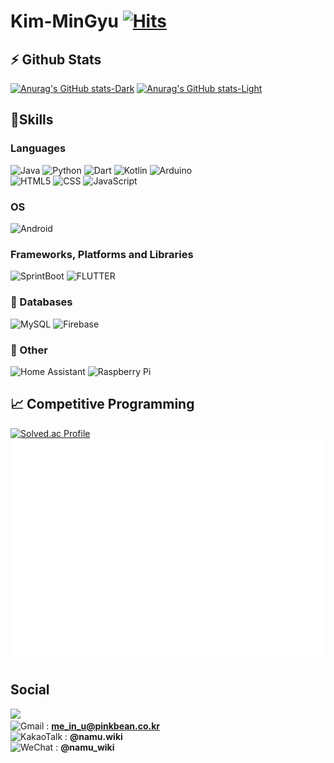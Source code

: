 # Kim-MinGyu [![Hits](https://hits.seeyoufarm.com/api/count/incr/badge.svg?url=https%3A%2F%2Fgithub.com%2FBOJ-ios&count_bg=%23FFDE00&title_bg=%23DBBFFF&icon=&icon_color=%23E7E7E7&title=hits&edge_flat=false)](https://hits.seeyoufarm.com)

## ⚡ Github Stats
[![Anurag's GitHub stats-Dark](https://github-readme-stats.vercel.app/api?username=Me-in-U&show_icons=true&theme=dark#gh-dark-mode-only)](https://github.com/anuraghazra/github-readme-stats#gh-dark-mode-only)
[![Anurag's GitHub stats-Light](https://github-readme-stats.vercel.app/api?username=Me-in-U&show_icons=true&theme=default#gh-light-mode-only)](https://github.com/anuraghazra/github-readme-stats#gh-light-mode-only)

## 💪Skills
### Languages
![Java](https://img.shields.io/badge/Java-007396.svg?&style=for-the-badge&logo=Java&logoColor=white)
![Python](https://img.shields.io/badge/Python-3776AB.svg?&style=for-the-badge&logo=Python&logoColor=white)
![Dart](https://img.shields.io/badge/dart-%230175C2.svg?style=for-the-badge&logo=dart&logoColor=white)
![Kotlin](https://img.shields.io/badge/kotlin-%237F52FF.svg?style=for-the-badge&logo=kotlin&logoColor=white)
![Arduino](https://img.shields.io/badge/-Arduino-00979D?style=for-the-badge&logo=Arduino&logoColor=white)
<br>
![HTML5](https://img.shields.io/badge/html5-E34F26?style=for-the-badge&logo=html5&logoColor=white)
![CSS](https://img.shields.io/badge/css-1572B6?style=for-the-badge&logo=css3&logoColor=white)
![JavaScript](https://img.shields.io/badge/JavaScript-F7DF1E.svg?&style=for-the-badge&logo=JavaScript&logoColor=white)
### OS
![Android](https://img.shields.io/badge/Android-3DDC84.svg?&style=for-the-badge&logo=Android&logoColor=white)
### Frameworks, Platforms and Libraries
![SprintBoot](https://img.shields.io/badge/springboot-6DB33F?style=for-the-badge&logo=springboot&logoColor=white)
![FLUTTER](https://img.shields.io/badge/flutter-02569B?style=for-the-badge&logo=flutter&logoColor=white)
### 💾 Databases
![MySQL](https://img.shields.io/badge/mysql-4479A1?style=for-the-badge&logo=mysql&logoColor=white)
![Firebase](https://img.shields.io/badge/firebase-a08021?style=for-the-badge&logo=firebase&logoColor=ffcd34)

### 🥅 Other
![Home Assistant](https://img.shields.io/badge/home%20assistant-%2341BDF5.svg?style=for-the-badge&logo=home-assistant&logoColor=white)
![Raspberry Pi](https://img.shields.io/badge/-RaspberryPi-C51A4A?style=for-the-badge&logo=Raspberry-Pi)

## 📈 Competitive Programming
[![Solved.ac Profile](http://mazassumnida.wtf/api/v2/generate_badge?boj=ios)](https://solved.ac/ios/)
![](https://raw.githubusercontent.com/BOJ-ios/cf-stats/main/output/light_card.svg)

## Social
![](https://dcbadge.vercel.app/api/shield/376298017730461706)
<br>
![Gmail](https://img.shields.io/badge/Gmail-D14836?style=for-the-badge&logo=gmail&logoColor=white&link=mailto:jun3021303@gmail.com) : **me_in_u@pinkbean.co.kr**
<br>
![KakaoTalk](https://img.shields.io/badge/kakaotalk-ffcd00.svg?style=for-the-badge&logo=kakaotalk&logoColor=000000) :  **@namu.wiki**
<br>
![WeChat](https://img.shields.io/badge/WeChat-07C160?style=for-the-badge&logo=wechat&logoColor=white) : **@namu_wiki**
